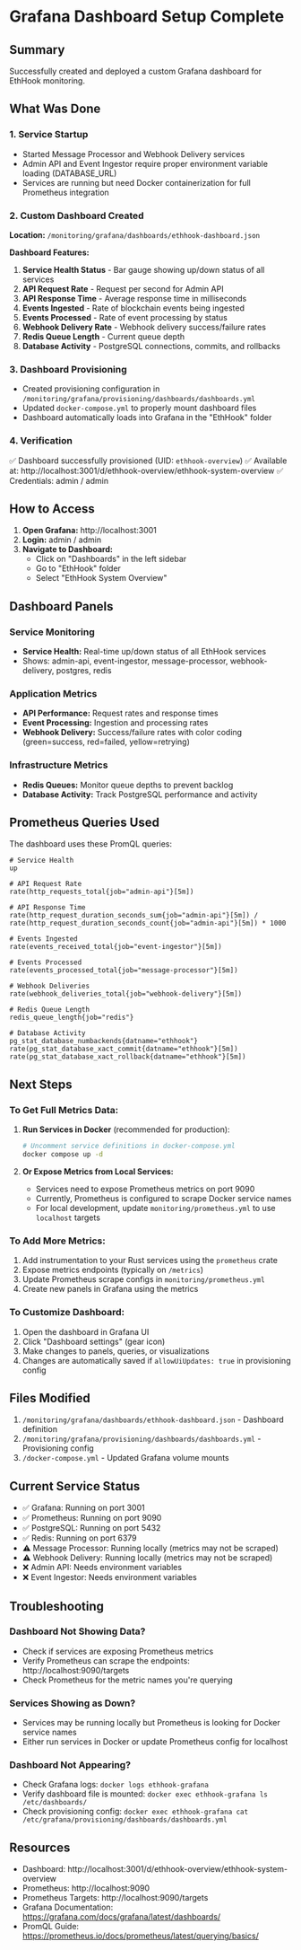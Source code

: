 # Grafana Dashboard Setup Complete

## Summary

Successfully created and deployed a custom Grafana dashboard for EthHook monitoring.

## What Was Done

### 1. Service Startup
- Started Message Processor and Webhook Delivery services
- Admin API and Event Ingestor require proper environment variable loading (DATABASE_URL)
- Services are running but need Docker containerization for full Prometheus integration

### 2. Custom Dashboard Created
**Location:** `/monitoring/grafana/dashboards/ethhook-dashboard.json`

**Dashboard Features:**
1. **Service Health Status** - Bar gauge showing up/down status of all services
2. **API Request Rate** - Request per second for Admin API
3. **API Response Time** - Average response time in milliseconds
4. **Events Ingested** - Rate of blockchain events being ingested
5. **Events Processed** - Rate of event processing by status
6. **Webhook Delivery Rate** - Webhook delivery success/failure rates
7. **Redis Queue Length** - Current queue depth
8. **Database Activity** - PostgreSQL connections, commits, and rollbacks

### 3. Dashboard Provisioning
- Created provisioning configuration in `/monitoring/grafana/provisioning/dashboards/dashboards.yml`
- Updated `docker-compose.yml` to properly mount dashboard files
- Dashboard automatically loads into Grafana in the "EthHook" folder

### 4. Verification
✅ Dashboard successfully provisioned (UID: `ethhook-overview`)
✅ Available at: http://localhost:3001/d/ethhook-overview/ethhook-system-overview
✅ Credentials: admin / admin

## How to Access

1. **Open Grafana:** http://localhost:3001
2. **Login:** admin / admin
3. **Navigate to Dashboard:**
   - Click on "Dashboards" in the left sidebar
   - Go to "EthHook" folder
   - Select "EthHook System Overview"

## Dashboard Panels

### Service Monitoring
- **Service Health:** Real-time up/down status of all EthHook services
- Shows: admin-api, event-ingestor, message-processor, webhook-delivery, postgres, redis

### Application Metrics
- **API Performance:** Request rates and response times
- **Event Processing:** Ingestion and processing rates
- **Webhook Delivery:** Success/failure rates with color coding (green=success, red=failed, yellow=retrying)

### Infrastructure Metrics
- **Redis Queues:** Monitor queue depths to prevent backlog
- **Database Activity:** Track PostgreSQL performance and activity

## Prometheus Queries Used

The dashboard uses these PromQL queries:

```promql
# Service Health
up

# API Request Rate
rate(http_requests_total{job="admin-api"}[5m])

# API Response Time
rate(http_request_duration_seconds_sum{job="admin-api"}[5m]) / rate(http_request_duration_seconds_count{job="admin-api"}[5m]) * 1000

# Events Ingested
rate(events_received_total{job="event-ingestor"}[5m])

# Events Processed
rate(events_processed_total{job="message-processor"}[5m])

# Webhook Deliveries
rate(webhook_deliveries_total{job="webhook-delivery"}[5m])

# Redis Queue Length
redis_queue_length{job="redis"}

# Database Activity
pg_stat_database_numbackends{datname="ethhook"}
rate(pg_stat_database_xact_commit{datname="ethhook"}[5m])
rate(pg_stat_database_xact_rollback{datname="ethhook"}[5m])
```

## Next Steps

### To Get Full Metrics Data:

1. **Run Services in Docker** (recommended for production):
   ```bash
   # Uncomment service definitions in docker-compose.yml
   docker compose up -d
   ```

2. **Or Expose Metrics from Local Services:**
   - Services need to expose Prometheus metrics on port 9090
   - Currently, Prometheus is configured to scrape Docker service names
   - For local development, update `monitoring/prometheus.yml` to use `localhost` targets

### To Add More Metrics:

1. Add instrumentation to your Rust services using the `prometheus` crate
2. Expose metrics endpoints (typically on `/metrics`)
3. Update Prometheus scrape configs in `monitoring/prometheus.yml`
4. Create new panels in Grafana using the metrics

### To Customize Dashboard:

1. Open the dashboard in Grafana UI
2. Click "Dashboard settings" (gear icon)
3. Make changes to panels, queries, or visualizations
4. Changes are automatically saved if `allowUiUpdates: true` in provisioning config

## Files Modified

1. `/monitoring/grafana/dashboards/ethhook-dashboard.json` - Dashboard definition
2. `/monitoring/grafana/provisioning/dashboards/dashboards.yml` - Provisioning config
3. `/docker-compose.yml` - Updated Grafana volume mounts

## Current Service Status

- ✅ Grafana: Running on port 3001
- ✅ Prometheus: Running on port 9090
- ✅ PostgreSQL: Running on port 5432
- ✅ Redis: Running on port 6379
- ⚠️ Message Processor: Running locally (metrics may not be scraped)
- ⚠️ Webhook Delivery: Running locally (metrics may not be scraped)
- ❌ Admin API: Needs environment variables
- ❌ Event Ingestor: Needs environment variables

## Troubleshooting

### Dashboard Not Showing Data?
- Check if services are exposing Prometheus metrics
- Verify Prometheus can scrape the endpoints: http://localhost:9090/targets
- Check Prometheus for the metric names you're querying

### Services Showing as Down?
- Services may be running locally but Prometheus is looking for Docker service names
- Either run services in Docker or update Prometheus config for localhost

### Dashboard Not Appearing?
- Check Grafana logs: `docker logs ethhook-grafana`
- Verify dashboard file is mounted: `docker exec ethhook-grafana ls /etc/dashboards/`
- Check provisioning config: `docker exec ethhook-grafana cat /etc/grafana/provisioning/dashboards/dashboards.yml`

## Resources

- Dashboard: http://localhost:3001/d/ethhook-overview/ethhook-system-overview
- Prometheus: http://localhost:9090
- Prometheus Targets: http://localhost:9090/targets
- Grafana Documentation: https://grafana.com/docs/grafana/latest/dashboards/
- PromQL Guide: https://prometheus.io/docs/prometheus/latest/querying/basics/
